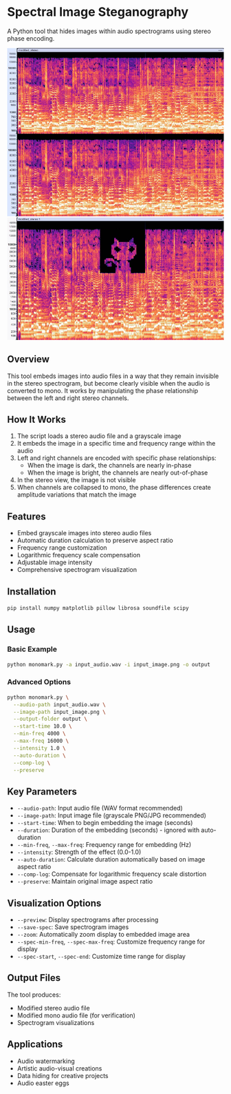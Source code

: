 # Spectral Image Steganography

A Python tool that hides images within audio spectrograms using stereo phase encoding.

[<img src="misc/stereo.jpg" alt="Dithered Sample" width="700" />](## "Stereo spectrogram shows normal audio patterns") 
[<img src="misc/mono.jpg" alt="Dithered Sample" width="700" />](## "When collapsed to mono, the hidden image appears")  

## Overview

This tool embeds images into audio files in a way that they remain invisible in the stereo spectrogram, but become clearly visible when the audio is converted to mono. It works by manipulating the phase relationship between the left and right stereo channels.

## How It Works

1. The script loads a stereo audio file and a grayscale image
2. It embeds the image in a specific time and frequency range within the audio
3. Left and right channels are encoded with specific phase relationships:
   - When the image is dark, the channels are nearly in-phase
   - When the image is bright, the channels are nearly out-of-phase
4. In the stereo view, the image is not visible
5. When channels are collapsed to mono, the phase differences create amplitude variations that match the image

## Features

- Embed grayscale images into stereo audio files
- Automatic duration calculation to preserve aspect ratio
- Frequency range customization
- Logarithmic frequency scale compensation
- Adjustable image intensity
- Comprehensive spectrogram visualization

## Installation

```bash
pip install numpy matplotlib pillow librosa soundfile scipy
```

## Usage

### Basic Example

```bash
python monomark.py -a input_audio.wav -i input_image.png -o output
```

### Advanced Options

```bash
python monomark.py \
  --audio-path input_audio.wav \
  --image-path input_image.png \
  --output-folder output \
  --start-time 10.0 \
  --min-freq 4000 \
  --max-freq 16000 \
  --intensity 1.0 \
  --auto-duration \
  --comp-log \
  --preserve
```

## Key Parameters

- `--audio-path`: Input audio file (WAV format recommended)
- `--image-path`: Input image file (grayscale PNG/JPG recommended)
- `--start-time`: When to begin embedding the image (seconds)
- `--duration`: Duration of the embedding (seconds) - ignored with auto-duration
- `--min-freq`, `--max-freq`: Frequency range for embedding (Hz)
- `--intensity`: Strength of the effect (0.0-1.0)
- `--auto-duration`: Calculate duration automatically based on image aspect ratio
- `--comp-log`: Compensate for logarithmic frequency scale distortion
- `--preserve`: Maintain original image aspect ratio

## Visualization Options

- `--preview`: Display spectrograms after processing
- `--save-spec`: Save spectrogram images
- `--zoom`: Automatically zoom display to embedded image area
- `--spec-min-freq`, `--spec-max-freq`: Customize frequency range for display
- `--spec-start`, `--spec-end`: Customize time range for display

## Output Files

The tool produces:
- Modified stereo audio file
- Modified mono audio file (for verification)
- Spectrogram visualizations

## Applications

- Audio watermarking
- Artistic audio-visual creations
- Data hiding for creative projects
- Audio easter eggs

